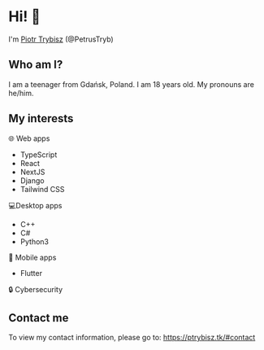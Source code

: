 # Hi! 👋
I'm [Piotr Trybisz](https://ptrybisz.tk) (@PetrusTryb)

## Who am I?
I am a teenager from Gdańsk, Poland. I am 18 years old. My pronouns are he/him.

## My interests
🌐 Web apps
  - TypeScript
  - React
  - NextJS
  - Django
  - Tailwind CSS

💻Desktop apps
  - C++
  - C#
  - Python3

📱 Mobile apps
  - Flutter

🔒 Cybersecurity
## Contact me
To view my contact information, please go to: https://ptrybisz.tk/#contact
